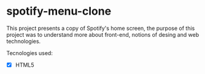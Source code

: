 # spotify-menu-clone
 This project presents a copy of Spotify's home screen, the purpose of this project was to understand more about front-end, notions of desing and web technologies. 
 
 Tecnologies used: 
 -[x] HTML5
